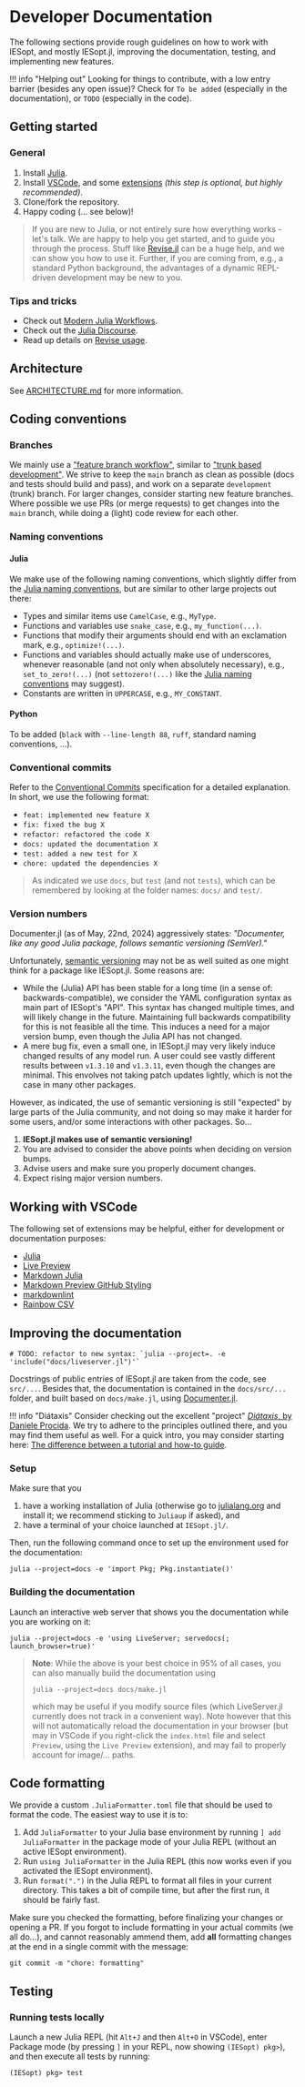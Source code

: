 # Developer Documentation

The following sections provide rough guidelines on how to work with IESopt, and mostly IESopt.jl, improving the documentation, testing, and implementing new features.

!!! info "Helping out"
    Looking for things to contribute, with a low entry barrier (besides any open issue)? Check for `To be added` (especially in the documentation), or `TODO` (especially in the code).

## Getting started

### General

1. Install [Julia](https://julialang.org/downloads/).
2. Install [VSCode](https://code.visualstudio.com/), and some [extensions](#working-with-vscode) _(this step is optional, but highly recommended)_.
3. Clone/fork the repository.
4. Happy coding (... see below)!

> If you are new to Julia, or not entirely sure how everything works - let's talk. We are happy to help you get started, and to guide you through the process. Stuff like [Revise.jl](https://timholy.github.io/Revise.jl/) can be a huge help, and we can show you how to use it. Further, if you are coming from, e.g., a standard Python background, the advantages of a dynamic REPL-driven development may be new to you.

### Tips and tricks

- Check out [Modern Julia Workflows](https://modernjuliaworkflows.github.io/).
- Check out the [Julia Discourse](https://discourse.julialang.org/).
- Read up details on [Revise usage](https://timholy.github.io/Revise.jl/stable/cookbook/).

## Architecture

See [ARCHITECTURE.md](https://github.com/ait-energy/IESopt.jl/main/blob/main/ARCHITECTURE.md) for more information.

## Coding conventions

### Branches

We mainly use a ["feature branch workflow"](https://www.atlassian.com/git/tutorials/comparing-workflows/feature-branch-workflow), similar to ["trunk based development"](https://trunkbaseddevelopment.com/). We strive to keep the `main` branch as clean as possible (docs and tests should build and pass), and work on a separate `development` (trunk) branch. For larger changes, consider starting new feature branches. Where possible we use PRs (or merge requests) to get changes into the `main` branch, while doing a (light) code review for each other.

### Naming conventions

#### Julia

We make use of the following naming conventions, which slightly differ from the [Julia naming conventions](https://docs.julialang.org/en/v1/manual/style-guide/1), but are similar to other large projects out there:

- Types and similar items use `CamelCase`, e.g., `MyType`.
- Functions and variables use `snake_case`, e.g., `my_function(...)`.
- Functions that modify their arguments should end with an exclamation mark, e.g., `optimize!(...)`.
- Functions and variables should actually make use of underscores, whenever reasonable (and not only when absolutely necessary), e.g., `set_to_zero!(...)` (not `settozero!(...)` like the [Julia naming conventions](https://docs.julialang.org/en/v1/manual/style-guide/1) may suggest).
- Constants are written in `UPPERCASE`, e.g., `MY_CONSTANT`.

#### Python

To be added (`black` with `--line-length 88`, `ruff`, standard naming conventions, ...).

### Conventional commits

Refer to the [Conventional Commits](https://www.conventionalcommits.org/) specification for a detailed explanation. In short, we use the following format:

- `feat: implemented new feature X`
- `fix: fixed the bug X`
- `refactor: refactored the code X`
- `docs: updated the documentation X`
- `test: added a new test for X`
- `chore: updated the dependencies X`

> As indicated we use `docs`, but `test` (and not `tests`), which can be remembered by looking at the folder names: `docs/` and `test/`.

### Version numbers

Documenter.jl (as of May, 22nd, 2024) aggressively states: _"Documenter, like any good Julia package, follows semantic versioning (SemVer)."_

Unfortunately, [semantic versioning](https://semver.org/) may not be as well suited as one might think for a package like IESopt.jl. Some reasons are:

- While the (Julia) API has been stable for a long time (in a sense of: backwards-compatible), we consider the YAML configuration syntax as main part of IESopt's "API". This syntax has changed multiple times, and will likely change in the future. Maintaining full backwards compatibility for this is not feasible all the time. This induces a need for a major version bump, even though the Julia API has not changed.
- A mere bug fix, even a small one, in IESopt.jl may very likely induce changed results of any model run. A user could see vastly different results between `v1.3.10` and `v1.3.11`, even though the changes are minimal. This envolves not taking patch updates lightly, which is not the case in many other packages.

However, as indicated, the use of semantic versioning is still "expected" by large parts of the Julia community, and not doing so may make it harder for some users, and/or some interactions with other packages. So...

1. **IESopt.jl makes use of semantic versioning!**
2. You are advised to consider the above points when deciding on version bumps.
3. Advise users and make sure you properly document changes.
4. Expect rising major version numbers.

## Working with VSCode

The following set of extensions may be helpful, either for development or documentation purposes:

- [Julia](https://marketplace.visualstudio.com/items?itemName=julialang.language-julia)
- [Live Preview](https://marketplace.visualstudio.com/items?itemName=ms-vscode.live-server)
- [Markdown Julia](https://marketplace.visualstudio.com/items?itemName=colinfang.markdown-julia)
- [Markdown Preview GitHub Styling](https://marketplace.visualstudio.com/items?itemName=bierner.markdown-preview-github-styles)
- [markdownlint](https://marketplace.visualstudio.com/items?itemName=DavidAnson.vscode-markdownlint)
- [Rainbow CSV](https://marketplace.visualstudio.com/items?itemName=mechatroner.rainbow-csv)

## Improving the documentation

```@meta
# TODO: refactor to new syntax: `julia --project=. -e 'include("docs/liveserver.jl")'`
```

Docstrings of public entries of IESopt.jl are taken from the code, see `src/...`. Besides that, the documentation is contained in the `docs/src/...` folder, and built based on `docs/make.jl`, using [Documenter.jl](https://documenter.juliadocs.org/).

!!! info "Diátaxis"
    Consider checking out the excellent "project" [_Diátaxis_, by Daniele Procida](https://diataxis.fr/). We try to adhere to the principles outlined there, and you may find them useful as well. For a quick intro, you may consider starting here: [The difference between a tutorial and how-to guide](https://diataxis.fr/tutorials-how-to/).

### Setup

Make sure that you

1. have a working installation of Julia (otherwise go to [julialang.org](https://julialang.org/downloads/) and install it; we recommend sticking to `Juliaup` if asked), and
2. have a terminal of your choice launched at `IESopt.jl/`.

Then, run the following command once to set up the environment used for the documentation:

```console
julia --project=docs -e 'import Pkg; Pkg.instantiate()'
```

### Building the documentation

Launch an interactive web server that shows you the documentation while you are working on it:

```console
julia --project=docs -e 'using LiveServer; servedocs(; launch_browser=true)'
```

> **Note**: While the above is your best choice in 95% of all cases, you can also manually build the documentation using
>
> ```console
> julia --project=docs docs/make.jl
> ```
>
> which may be useful if you modify source files (which LiveServer.jl currently does not track in a convenient way). Note however that this will not automatically reload the documentation in your browser (but may in VSCode if you right-click the `index.html` file and select `Preview`, using the `Live Preview` extension), and may fail to properly account for image/... paths.

## Code formatting

We provide a custom `.JuliaFormatter.toml` file that should be used to format the code. The easiest way to use it is to:

1. Add `JuliaFormatter` to your Julia base environment by running `] add JuliaFormatter` in the package mode of your Julia REPL (without an active IESopt environment).
2. Run `using JuliaFormatter` in the Julia REPL (this now works even if you activated the IESopt environment).
3. Run `format(".")` in the Julia REPL to format all files in your current directory. This takes a bit of compile time, but after the first run, it should be fairly fast.

Make sure you checked the formatting, before finalizing your changes or opening a PR. If you forgot to include formatting in your actual commits (we all do...), and cannot reasonably ammend them, add **all** formatting changes at the end in a single commit with the message:

```console
git commit -m "chore: formatting"
```

## Testing

### Running tests locally

Launch a new Julia REPL (hit `Alt+J` and then `Alt+O` in VSCode), enter Package mode (by pressing `]` in your REPL, now showing `(IESopt) pkg>`), and then execute all tests by running:

```console
(IESopt) pkg> test
```

